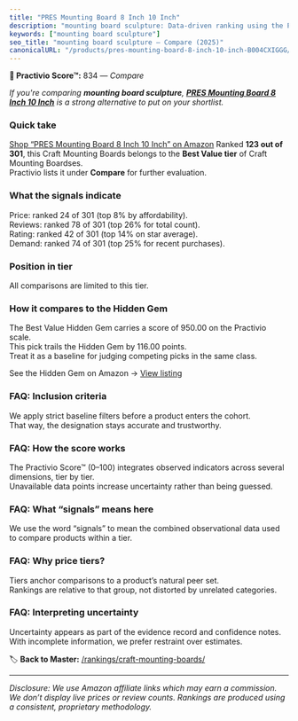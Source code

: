 ```yaml
---
title: "PRES Mounting Board 8 Inch 10 Inch"
description: "mounting board sculpture: Data-driven ranking using the Practivio Score™. Positioned by quality, value, demand, findability, momentum."
keywords: ["mounting board sculpture"]
seo_title: "mounting board sculpture — Compare (2025)"
canonicalURL: "/products/pres-mounting-board-8-inch-10-inch-B004CXIGGG/"
---
```


**🛒 Practivio Score™:** 834 — _Compare_


*If you're comparing **mounting board sculpture**, **[PRES Mounting Board 8 Inch 10 Inch](https://www.amazon.com/dp/B004CXIGGG?tag=practivio-20)** is a strong alternative to put on your shortlist.*
### Quick take
[Shop “PRES Mounting Board 8 Inch 10 Inch” on Amazon](https://www.amazon.com/dp/B004CXIGGG?tag=practivio-20)
Ranked **123 out of 301**, this Craft Mounting Boards belongs to the **Best Value tier** of Craft Mounting Boardses.  
Practivio lists it under **Compare** for further evaluation.

### What the signals indicate
Price: ranked 24 of 301 (top 8% by affordability).  
Reviews: ranked 78 of 301 (top 26% for total count).  
Rating: ranked 42 of 301 (top 14% on star average).  
Demand: ranked 74 of 301 (top 25% for recent purchases).

### Position in tier
All comparisons are limited to this tier.

### How it compares to the Hidden Gem
The Best Value Hidden Gem carries a score of 950.00 on the Practivio scale.  
This pick trails the Hidden Gem by 116.00 points.  
Treat it as a baseline for judging competing picks in the same class.  

See the Hidden Gem on Amazon → [View listing](https://www.amazon.com/dp/B00PRYQ9YU?tag=practivio-20)

### FAQ: Inclusion criteria
We apply strict baseline filters before a product enters the cohort.  
That way, the designation stays accurate and trustworthy.

### FAQ: How the score works
The Practivio Score™ (0–100) integrates observed indicators across several dimensions, tier by tier.  
Unavailable data points increase uncertainty rather than being guessed.

### FAQ: What “signals” means here
We use the word “signals” to mean the combined observational data used to compare products within a tier.

### FAQ: Why price tiers?
Tiers anchor comparisons to a product’s natural peer set.  
Rankings are relative to that group, not distorted by unrelated categories.

### FAQ: Interpreting uncertainty
Uncertainty appears as part of the evidence record and confidence notes.  
With incomplete information, we prefer restraint over estimates.

<!-- Missing template for Compare/CompareWithinPriceClass -->


🏷️ **Back to Master:** [/rankings/craft-mounting-boards/](/rankings/craft-mounting-boards/)

---
_Disclosure: We use Amazon affiliate links which may earn a commission. We don’t display live prices or review counts. Rankings are produced using a consistent, proprietary methodology._
